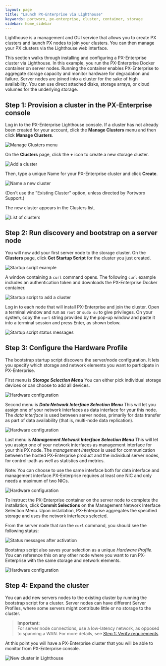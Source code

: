 ```yaml
---
layout: page
title: "Launch PX-Enterprise via Lighthouse"
keywords: portworx, px-enterprise, cluster, container, storage
sidebar: home_sidebar
---
```

Lighthouse is a management and GUI service that allows you to create PX clusters and launch PX nodes to join your clusters.  You can then manage your PX clusters via the Lighthouse web interface.

This section walks through installing and configuring a PX-Enterprise cluster via Lighthouse. In this example, you run the PX-Enterprise Docker container on server nodes. Running the container enables PX-Enterprise to aggregate storage capacity and monitor hardware for degradation and failure. Server nodes are joined into a cluster for the sake of high availability. You can use direct attached disks, storage arrays, or cloud volumes for the underlying storage.

## Step 1: Provision a cluster in the PX-Enterprise console

Log in to the PX-Enterprise Lighthouse console. If a cluster has not already been created for your account, click the **Manage Clusters** menu and then click **Manage Clusters**.

![Manage Clusters menu](images/clusters-manage-clusters-menu-updated-2.png "Manage Clusters menu")

On the **Clusters** page, click the **+** icon to create a new storage cluster.

![Add a cluster](images/clusters-add-updated.png "Add a cluster")

Then, type a unique Name for your PX-Enterprise cluster and click **Create**.

![Name a new cluster](images/clusters-new-updated.png "Name a new cluster")

(Don't use the "Existing Cluster" option, unless directed by Portworx Support.)

The new cluster appears in the Clusters list.

![List of clusters](images/clusters-list-updated-2.png "List of clusters")

## Step 2: Run discovery and bootstrap on a server node

You will now add your first server node to the storage cluster. On the **Clusters** page, click **Get Startup Script** for the cluster you just created.

![Startup script example](images/clusters-list-updated-2.png "Startup script example")

A window containing a `curl` command opens. The following `curl` example includes an authentication token and downloads the PX-Enterprise Docker container.

![Startup script to add a cluster](images/startup-script-window-updated.png "Startup script to add a cluster")

Log in to each node that will install PX-Enterprise and join the cluster. Open a terminal window and run as `root` or `sudo su` to give privileges. On your system, copy the `curl` string provided by the pop-up window and paste it into a terminal session and press Enter, as shown below.

![Startup script status messages](images/startup-script-result-updated.png "Startup script status messages")

## Step 3: Configure the Hardware Profile

The bootstrap startup script discovers the server/node configuration. It lets you specify which storage and network elements you want to participate in PX-Enterprise.

First menu is ***Storage Selection Menu*** You can either pick individual storage devices or can choose to add all devices.

![Hardware configuration](images/storage-selection-menu.png "Hardware configuration")

Second menu is ***Data Network Interface Selection Menu*** This will let you assign one of your network interfaces as data interface for your this node.
The *data interface* is used between server nodes, primarily for data transfer as part of data availability (that is, multi-node data replication).

![Hardware configuration](images/data-network-interface-selection-menu.png "Hardware configuration")

Last menu is ***Management Network Interface Selection Menu*** This will let you assign one of your network interfaces as management interface for your this PX node.
The *management interface* is used for communication between the hosted PX-Enterprise product and the individual server nodes, for control-path as well as statistics and metrics.

Note: You can choose to use the same interface both for data interface and management interface.PX-Enterprise requires at least one NIC and only needs a maximum of two NICs.

![Hardware configuration](images/management-network-interface-selection-menu.png "Hardware configuration")

To instruct the PX-Enterprise container on the server node to complete the installation, click **Commit Selections** on the Management Network Interface Selection Menu. Upon installation, PX-Enterprise aggregates the specified storage and uses the network interfaces selected.

From the server node that ran the `curl` command, you should see the following status:

![Status messages after activation](images/status-messages-after-activate.png "Status messages after activation")

Bootstrap script also saves your selection as a unique *Hardware Profile*. You can reference this on any other node where you want to run PX-Enterprise with the same storage and network elements.

![Hardware configuration](images/hardware-profile-example.png "Hardware configuration")

## Step 4: Expand the cluster

You can add new servers nodes to the existing cluster by running the bootstrap script for a cluster. Server nodes can have different Server Profiles, where some servers might contribute little or no storage to the cluster.

>**Important:**<br/>For server node connections, use a low-latency network, as opposed to spanning a WAN. For more details, see [Step 1: Verify requirements](get-started-px-developer.html#step-1-verify-requirements).

At this point you will have a PX-Enterprise cluster that you will be able to monitor from PX-Enterprise console.

![New cluster in Lighthouse](images/new-cluster-in-lighthouse.png "New cluster in Lighthouse")
